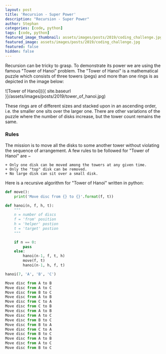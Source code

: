 ```yaml
---
layout: post
title: 'Recursion - Super Power'
description: "Recursion - Super Power"
author: Stephan
categories: [code, python]
tags: [code, python]
featured_image_thumbnail: assets/images/posts/2019/coding_challenge.jpg
featured_image: assets/images/posts/2019/coding_challenge.jpg
featured: false
hidden: false
---
```


Recursion can be tricky to grasp. To demonstrate its power we are using the famous "Tower of Hanoi" problem. The "Tower of Hanoi" is a mathematical puzzle which consists of three towers (pegs) and more than one rings is as depicted in the image below:
  
![Tower of Hanoi]({{ site.baseurl }}/assets/images/posts/2019/tower_of_hanoi.jpg)  

These rings are of different sizes and stacked upon in an ascending order, i.e. the smaller one sits over the larger one. There are other variations of the puzzle where the number of disks increase, but the tower count remains the same.

### Rules
The mission is to move all the disks to some another tower without violating the sequence of arrangement. A few rules to be followed for "Tower of Hanoi" are −

    + Only one disk can be moved among the towers at any given time.
    + Only the "top" disk can be removed.
    + No large disk can sit over a small disk.

Here is a recursive algorithm for "Tower of Hanoi" written in python: 

```python
def move():
    print('Move disc from {} to {}'.format(f, t))

def hanoi(n, f, h, t):
    """
    n = number of discs
    f = 'from' position
    h = 'helper' postion
    t = 'target' postion 
    """

    if n == 0:
        pass
    else:
        hanoi(n-1, f, t, h)
        move(f, t)
        hanoi(n-1, h, f, t)

hanoi(7, 'A', 'B', 'C')

Move disc from A to B
Move disc from A to C
Move disc from B to C
Move disc from A to B
Move disc from C to A
Move disc from C to B
Move disc from A to B
Move disc from A to C
Move disc from B to C
Move disc from B to A
Move disc from C to A
Move disc from B to C
Move disc from A to B
Move disc from A to C
Move disc from B to C
```